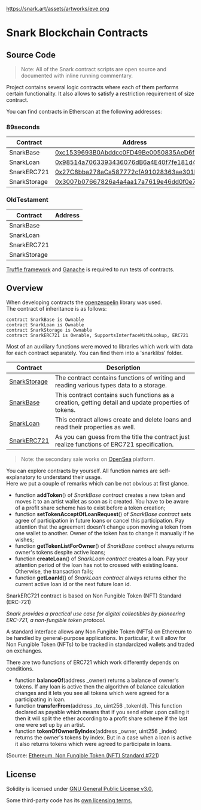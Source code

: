 https://snark.art/assets/artworks/eve.png

# Snark Blockchain Contracts

## Source Code

> Note: All of the Snark contract scripts are open source and documented with inline running commentary.

Project contains several logic contracts where each of them performs certain functionality. It also allows to satisfy a restriction requirement of size contract.

You can find contracts in Etherscan at the following addresses:

### 89seconds

Contract | Address
--- | ---
SnarkBase | [0xc1539693B0Abddcc0FD49Be0050835AeD6f67A50](https://etherscan.io/address/0xc1539693B0Abddcc0FD49Be0050835AeD6f67A50#code)
SnarkLoan | [0x98514a7063393436076dB6a4E40f7fe181d4AA87](https://etherscan.io/address/0x98514a7063393436076dB6a4E40f7fe181d4AA87#code)
SnarkERC721 | [0x27C8bba278aCa587772cfA91028363ae301b1A72](https://etherscan.io/address/0x27C8bba278aCa587772cfA91028363ae301b1A72#code)
SnarkStorage | [0x3007b07667826a4a4aa17a7619e46dd0f0e75157](https://etherscan.io/address/0x3007b07667826a4a4aa17a7619e46dd0f0e75157#code)

### OldTestament

Contract | Address
--- | ---
SnarkBase | [](https://etherscan.io/address/#code)
SnarkLoan | [](https://etherscan.io/address/#code)
SnarkERC721 | [](https://etherscan.io/address/#code)
SnarkStorage | [](https://etherscan.io/address/#code)

[Truffle framework](https://www.trufflesuite.com/truffle) and [Ganache](https://www.trufflesuite.com/ganache) is required to run tests of contracts.

## Overview

When developing contracts the [openzeppelin](https://openzeppelin.org) library was used.\
The contract of inheritance is as follows:

``` solidity
contract SnarkBase is Ownable
contract SnarkLoan is Ownable
contract SnarkStorage is Ownable
contract SnarkERC721 is Ownable, SupportsInterfaceWithLookup, ERC721
```

Most of an auxiliary functions were moved to libraries which work with data for each contract separately. You can find them into a 'snarklibs' folder.

Contract | Description
-- | --
[SnarkStorage](contracts/SnarkStorage.sol) | The contract contains functions of writing and reading various types data to a storage.
[SnarkBase](contracts/SnarkBase.sol) | This contract contains such functions as a creation, getting detail and update properties of tokens.
[SnarkLoan](contracts/SnarkLoan.sol) | This contract allows create and delete loans and read their properties as well.
[SnarkERC721](contracts/SnarkERC721.sol) | As you can guess from the title the contract just realize functions of ERC721 specification.

> Note: the secondary sale works on [OpenSea](https://opensea.io/assets/89secondsatomized) platform.

You can explore contracts by yourself. All function names are self-explanatory to understand their usage.\
Here we put a couple of remarks which can be not obvious at first glance.

- function **addToken**() of *SnarkBase contract* creates a new token and moves it to an artist wallet as soon as it created. You have to be aware of a profit share scheme has to exist before a token creation;
- function **setTokenAcceptOfLoanRequest**() of *SnarkBase contract* sets agree of participation in future loans or cancel this participation. Pay attention that the agreement doesn't change upon moving a token from one wallet to another. Owner of the token has to change it manually if he wishes;
- function **getTokenListForOwner**() of *SnarkBase contract* always returns owner's tokens despite active loans;
- function **createLoan**() of *SnarkLoan contract* creates a loan. Pay your attention period of the loan has not to crossed with existing loans. Otherwise, the transaction fails;
- function **getLoanId**() of *SnarkLoan contract* always returns either the current active loan id or the next future loan id.

SnarkERC721 contract is based on Non Fungible Token (NFT) Standard (ERC-721)

_Snark provides a practical use case for digital collectibles by pioneering ERC-721, a non-fungible token protocol._

A standard interface allows any Non Fungible Token (NFTs) on Ethereum
to be handled by general-purpose applications.
In particular, it will allow for Non Fungible Token (NFTs)
to be tracked in standardized wallets and traded on exchanges.

There are two functions of ERC721 which work differently depends on conditions.

- function **balanceOf**(address _owner) returns a balance of owner's tokens. If any loan is active then the algorithm of balance calculation changes and it lets you see all tokens which were agreed for a participating in loan.
- function **transferFrom**(address _to, uint256 _tokenId). This function declared as payable which means that if you send ether upon calling it then it will split the ether according to a profit share scheme if the last one were set up by an artist.
- function **tokenOfOwnerByIndex**(address _owner, uint256 _index) returns the owner's tokens by index. But in a case when a loan is active it also returns tokens which were agreed to participate in loans.

(Source: [Ethereum, Non Fungible Token (NFT) Standard #721](https://github.com/ethereum/EIPs/issues/721))

## License

Solidity is licensed under [GNU General Public License v3.0.](https://github.com/ethereum/solidity/blob/develop/LICENSE.txt)

Some third-party code has its [own licensing terms.](https://github.com/ethereum/solidity/blob/develop/cmake/templates/license.h.in)
